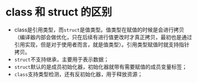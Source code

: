 # class 和 struct 的区别

- class是引用类型，而`struct`是值类型。值类型在赋值的时候是会进行拷贝（编译器内部会做优化，只在后续有进行值更改时才真正拷贝，最初也是通过引用实现，但是对于使用者而言，就是值类型）。引用类型赋值时就支持指针拷贝。
- `struct`不支持继承，主要用于表示数据；
- `struct`默认的是成员初始化器，初始化器就带有需要赋值的成员变量标签；
- `class`支持类型检测，还有反初始化器，用于释放资源；